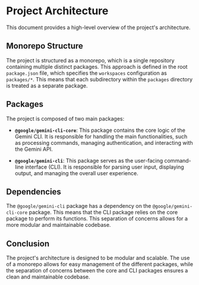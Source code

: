 # Project Architecture

This document provides a high-level overview of the project's architecture.

## Monorepo Structure

The project is structured as a monorepo, which is a single repository containing multiple distinct packages. This approach is defined in the root `package.json` file, which specifies the `workspaces` configuration as `packages/*`. This means that each subdirectory within the `packages` directory is treated as a separate package.

## Packages

The project is composed of two main packages:

*   **`@google/gemini-cli-core`**: This package contains the core logic of the Gemini CLI. It is responsible for handling the main functionalities, such as processing commands, managing authentication, and interacting with the Gemini API.

*   **`@google/gemini-cli`**: This package serves as the user-facing command-line interface (CLI). It is responsible for parsing user input, displaying output, and managing the overall user experience.

## Dependencies

The `@google/gemini-cli` package has a dependency on the `@google/gemini-cli-core` package. This means that the CLI package relies on the core package to perform its functions. This separation of concerns allows for a more modular and maintainable codebase.

## Conclusion

The project's architecture is designed to be modular and scalable. The use of a monorepo allows for easy management of the different packages, while the separation of concerns between the core and CLI packages ensures a clean and maintainable codebase.
